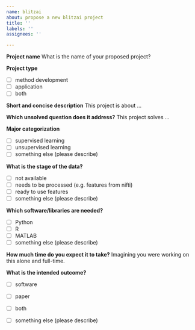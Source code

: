 ```yaml
---
name: blitzai
about: propose a new blitzai project
title: ''
labels: ''
assignees: ''

---
```


**Project name**
What is the name of your proposed project?

**Project type**
  - [ ] method development
  - [ ] application
  - [ ] both

**Short and concise description**
This project is about ...

**Which unsolved question does it address?**
This project solves ...

**Major categorization**
  - [ ] supervised learning
  - [ ] unsupervised learning
  - [ ] something else (please describe)

**What is the stage of the data?**
  - [ ] not available
  - [ ] needs to be processed (e.g. features from nifti)
  - [ ] ready to use features
  - [ ] something else (please describe)

**Which software/libraries are needed?**
  - [ ] Python
  - [ ] R
  - [ ] MATLAB
  - [ ] something else (please describe)

**How much time do you expect it to take?**
Imagining you were working on this alone and full-time.

**What is the intended outcome?**
  - [ ] software
  - [ ] paper
  - [ ] both
  - [ ] something else (please describe)
  
